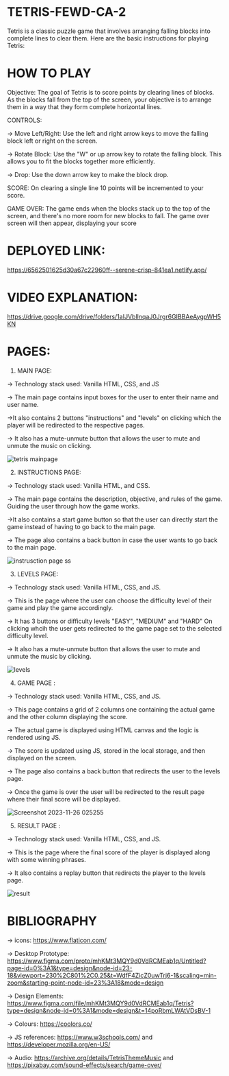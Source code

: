 ﻿# TETRIS-FEWD-CA-2
Tetris is a classic puzzle game that involves arranging falling blocks into complete lines to clear them. Here are the basic instructions for playing Tetris:

# HOW TO PLAY

Objective: The goal of Tetris is to score points by clearing lines of blocks. As the blocks fall from the top of the screen, your objective is to arrange them in a way that they form complete horizontal lines.

CONTROLS:

-> Move Left/Right: Use the left and right arrow keys to move the falling block left or right on the screen.
      
-> Rotate Block: Use the "W" or up arrow key to rotate the falling block. This allows you to fit the blocks together more efficiently.
        
-> Drop: Use the down arrow key to make the block drop.

SCORE:
On clearing a single line 10 points will be incremented to your score.

GAME OVER:
The game ends when the blocks stack up to the top of the screen, and there's no more room for new blocks to fall. The game over screen will then appear, displaying your score

# DEPLOYED LINK: 

https://6562501625d30a67c22960ff--serene-crisp-841ea1.netlify.app/

# VIDEO EXPLANATION:

https://drive.google.com/drive/folders/1aIJVblInqaJ0Jrgr6GIBBAeAygpWH5KN

# PAGES:

1) MAIN PAGE:

-> Technology stack used: Vanilla HTML, CSS, and JS

-> The main page contains input boxes for the user to enter their name and user name.
      
->It also contains 2 buttons "instructions" and "levels" on clicking which the player will be redirected to the respective pages.
      
-> It also has a mute-unmute button that allows the user to mute and unmute the music on clicking.
      
![tetris mainpage](https://github.com/divyamprabhudessai/TETRIS-FEWD-CA-2/assets/144110931/e5c72e73-ce58-430b-9cdf-ff8fb1014fab)

2) INSTRUCTIONS PAGE:

-> Technology stack used: Vanilla HTML, and CSS.

-> The main page contains the description, objective, and rules of the game. Guiding the user through how the game works.
      
->It also contains a start game button so that the user can directly start the game instead of having to go back to the main page.
      
-> The page also contains a back button in case the user wants to go back to the main page.
      
![instrusction page ss](https://github.com/divyamprabhudessai/TETRIS-FEWD-CA-2/assets/144110931/c0b54671-b2d6-4e98-bef2-43a418b1e8b8)

3) LEVELS PAGE:

-> Technology stack used: Vanilla HTML, CSS, and JS.

-> This is the page where the user can choose the difficulty level of their game and play the game accordingly.

-> It has 3 buttons or  difficulty levels "EASY", "MEDIUM" and "HARD" On clicking whcih the user gets redirected to the game page set to the selected difficulty level.

-> It also has a mute-unmute button that allows the user to mute and unmute the music by clicking.

![levels](https://github.com/divyamprabhudessai/TETRIS-FEWD-CA-2/assets/144110931/a08455dd-2d26-47eb-bde2-ee5cba140cc3)

4) GAME PAGE :

-> Technology stack used: Vanilla HTML, CSS, and JS.

-> This page contains a grid of 2 columns one containing the actual game and the other column displaying the score.

-> The actual game is displayed using HTML canvas and the logic is rendered using JS.

-> The score is updated using JS, stored in the local storage, and then displayed on the screen.

-> The page also contains a back button that redirects the user to the levels page.

-> Once the game is over the user will be redirected to the result page where their final score will be displayed.

![Screenshot 2023-11-26 025255](https://github.com/divyamprabhudessai/TETRIS-FEWD-CA-2/assets/144110931/cdfa4cbf-b713-44de-bfd3-80565d1f8536)


5) RESULT PAGE :

-> Technology stack used: Vanilla HTML, CSS, and JS.

-> This is the page where the final score of the player is displayed along with some winning phrases.

-> It also contains a replay button that redirects the player to the levels page.

![result](https://github.com/divyamprabhudessai/TETRIS-FEWD-CA-2/assets/144110931/504aacb4-9fb9-49f7-ae2d-30d86d0dd93e)


# BIBLIOGRAPHY

-> icons: https://www.flaticon.com/

-> Desktop Prototype: https://www.figma.com/proto/mhKMt3MQY9d0VdRCMEab1q/Untitled?page-id=0%3A1&type=design&node-id=23-18&viewport=230%2C801%2C0.25&t=WdfF4ZicZ0uwTrj6-1&scaling=min-zoom&starting-point-node-id=23%3A18&mode=design

-> Design Elements: https://www.figma.com/file/mhKMt3MQY9d0VdRCMEab1q/Tetris?type=design&node-id=0%3A1&mode=design&t=14poRbmLWAtVDsBV-1

-> Colours: https://coolors.co/

-> JS references: https://www.w3schools.com/  and  https://developer.mozilla.org/en-US/

-> Audio: https://archive.org/details/TetrisThemeMusic  and https://pixabay.com/sound-effects/search/game-over/
